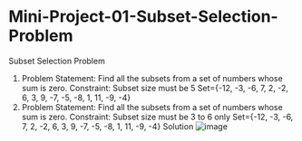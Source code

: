 # Mini-Project-01-Subset-Selection-Problem
Subset Selection Problem
1. Problem Statement:
Find all the subsets from a set of numbers whose sum is zero.
Constraint: Subset size must be 5
Set={-12, -3, -6, 7, 2, -2, 6, 3, 9, -7, -5, -8, 1, 11, -9, -4}
2. Problem Statement:
Find all the subsets from a set of numbers whose sum is zero.
Constraint: Subset size must be 3 to 6 only
Set={-12, -3, -6, 7, 2, -2, 6, 3, 9, -7, -5, -8, 1, 11, -9, -4}
Solution
![image](https://github.com/Prabh-84/Mini-Project-01-Subset-Selection-Problem/assets/164873550/7d5e6220-0671-4194-9ea1-4894ebdd2faf)
